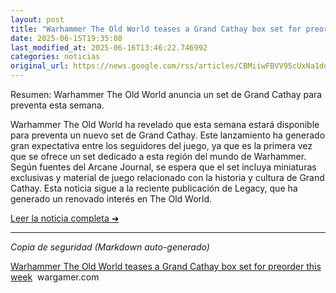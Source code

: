 ```yaml
---
layout: post
title: "Warhammer The Old World teases a Grand Cathay box set for preorder this week - wargamer.com"
date: 2025-06-15T19:35:08
last_modified_at: 2025-06-16T13:46:22.746992
categories: noticias
original_url: https://news.google.com/rss/articles/CBMiiwFBVV95cUxNa1dqY1NsZnZxYUd2UmJ1Ulk0bm5iZVR4SXpjdmNtZ2RsTWVBdjVEeTVuNEdqNG0zcldjQXkyVDF2N0E3M2tXTDl0QVJ2d3pJalgwRmxJWUV3LWRiQnBLWVJJRzVVMkZ1Q3JXN01ZdW1oczQwaHFmVGtuenEzdzk2ZmxqcXRtV3lKbXM0?oc=5
---
```


Resumen: Warhammer The Old World anuncia un set de Grand Cathay para preventa esta semana.

Warhammer The Old World ha revelado que esta semana estará disponible para preventa un nuevo set de Grand Cathay. Este lanzamiento ha generado gran expectativa entre los seguidores del juego, ya que es la primera vez que se ofrece un set dedicado a esta región del mundo de Warhammer. Según fuentes del Arcane Journal, se espera que el set incluya miniaturas exclusivas y material de juego relacionado con la historia y cultura de Grand Cathay. Esta noticia sigue a la reciente publicación de Legacy, que ha generado un renovado interés en The Old World.

[Leer la noticia completa ➜](https://news.google.com/rss/articles/CBMiiwFBVV95cUxNa1dqY1NsZnZxYUd2UmJ1Ulk0bm5iZVR4SXpjdmNtZ2RsTWVBdjVEeTVuNEdqNG0zcldjQXkyVDF2N0E3M2tXTDl0QVJ2d3pJalgwRmxJWUV3LWRiQnBLWVJJRzVVMkZ1Q3JXN01ZdW1oczQwaHFmVGtuenEzdzk2ZmxqcXRtV3lKbXM0?oc=5)

---
*Copia de seguridad (Markdown auto-generado)*

[Warhammer The Old World teases a Grand Cathay box set for preorder this week](https://news.google.com/rss/articles/CBMiiwFBVV95cUxNa1dqY1NsZnZxYUd2UmJ1Ulk0bm5iZVR4SXpjdmNtZ2RsTWVBdjVEeTVuNEdqNG0zcldjQXkyVDF2N0E3M2tXTDl0QVJ2d3pJalgwRmxJWUV3LWRiQnBLWVJJRzVVMkZ1Q3JXN01ZdW1oczQwaHFmVGtuenEzdzk2ZmxqcXRtV3lKbXM0?oc=5)  wargamer.com
